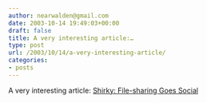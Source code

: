 ```yaml
---
author: nearwalden@gmail.com
date: 2003-10-14 19:49:03+00:00
draft: false
title: A very interesting article:…
type: post
url: /2003/10/14/a-very-interesting-article/
categories:
- posts
---
```


A very interesting article:  [Shirky: File-sharing Goes Social ](//www.shirky.com/writings/file-sharing_social.html')



